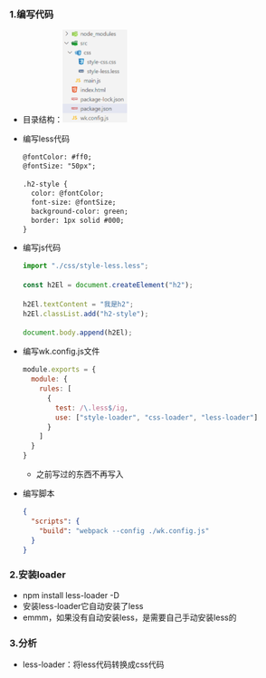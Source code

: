 ### 1.编写代码

- 目录结构：<img src="images/image-20220703210414233.png" alt="image-20220703210414233" style="zoom: 50%;" />

- 编写less代码

  ```less
  @fontColor: #ff0;
  @fontSize: "50px";
  
  .h2-style {
    color: @fontColor;
    font-size: @fontSize;
    background-color: green;
    border: 1px solid #000;
  }
  ```

- 编写js代码

  ```js
  import "./css/style-less.less";
  
  const h2El = document.createElement("h2");
  
  h2El.textContent = "我是h2";
  h2El.classList.add("h2-style");
  
  document.body.append(h2El);
  ```

- 编写wk.config.js文件

  ```js
  module.exports = {
    module: {
      rules: [
        {
          test: /\.less$/ig,
          use: ["style-loader", "css-loader", "less-loader"]
        }
      ]
    }
  }
  ```

  - 之前写过的东西不再写入

- 编写脚本

  ```json
  {
    "scripts": {
      "build": "webpack --config ./wk.config.js"
    }
  }
  ```

### 2.安装loader

- npm install less-loader -D
- 安装less-loader它自动安装了less
- emmm，如果没有自动安装less，是需要自己手动安装less的

### 3.分析

- less-loader：将less代码转换成css代码


